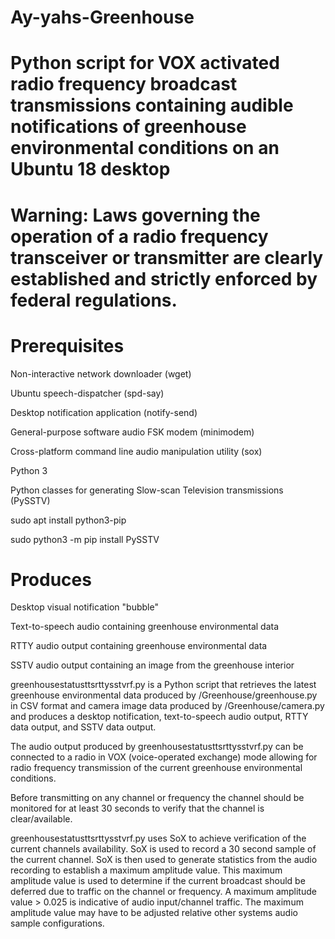 # Ay-yahs-Greenhouse

# Python script for VOX activated radio frequency broadcast transmissions containing audible notifications of greenhouse environmental conditions on an Ubuntu 18 desktop 

# Warning: Laws governing the operation of a radio frequency transceiver or transmitter are clearly established and strictly enforced by federal regulations.

# Prerequisites

 Non-interactive network downloader (wget)

 Ubuntu speech-dispatcher (spd-say)

 Desktop notification application (notify-send)

 General-purpose software audio FSK modem (minimodem)

 Cross-platform command line audio manipulation utility (sox)

 Python 3

 Python classes for generating Slow-scan Television transmissions (PySSTV)

  sudo apt install python3-pip

  sudo python3 -m pip install PySSTV


# Produces

 Desktop visual notification "bubble"

 Text-to-speech audio containing greenhouse environmental data

 RTTY audio output containing greenhouse environmental data

 SSTV audio output containing an image from the greenhouse interior


greenhousestatusttsrttysstvrf.py is a Python script that retrieves the latest greenhouse environmental data produced by /Greenhouse/greenhouse.py in CSV format and camera image data produced by /Greenhouse/camera.py and produces a desktop notification, text-to-speech audio output, RTTY data output, and SSTV data output. 

The audio output produced by greenhousestatusttsrttysstvrf.py can be connected to a radio in VOX (voice-operated exchange) mode allowing for radio frequency transmission of the current greenhouse
environmental conditions. 

Before transmitting on any channel or frequency the channel should be monitored for at least 30 seconds to verify that the channel is clear/available. 

greenhousestatusttsrttysstvrf.py uses SoX to achieve verification of the current channels availability. SoX is used to record a 30 second sample of the current channel. SoX is then used to generate statistics from the audio recording to establish a maximum amplitude value. This maximum amplitude value is used to determine if the current broadcast should be deferred due to traffic on the channel or frequency. A maximum amplitude value > 0.025 is indicative of audio input/channel traffic. The maximum amplitude value may have to be adjusted relative other systems audio sample configurations.
